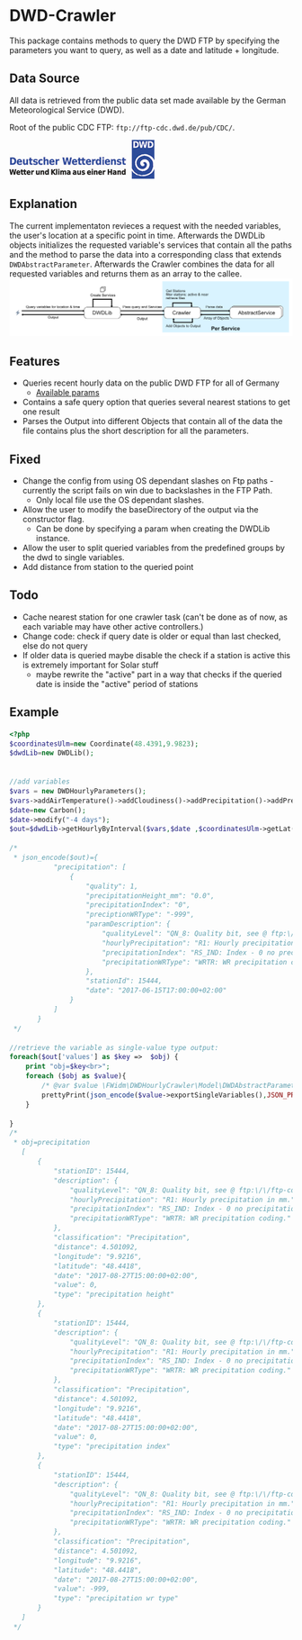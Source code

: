 # DWD-Crawler

This package contains methods to query the DWD FTP by specifying the parameters you want to query, as well as a date and latitude + longitude.

## Data Source
All data is retrieved from the public data set made available by the German Meteorological Service (DWD). 

Root of the public CDC FTP: `ftp://ftp-cdc.dwd.de/pub/CDC/`.

![](doc/img/dwd_logo_258x69.png)

## Explanation
The current implementaton revieces a request with the needed variables, the user's location at a specific point in time. Afterwards the DWDLib objects initializes the requested variable's services that contain all the paths and the method to parse the data into a corresponding class that extends `DWDAbstractParameter`. Afterwards the Crawler combines the data for all requested variables and returns them as an array to the callee. 
![](doc/img/description.png)
## Features

- Queries recent hourly data on the public DWD FTP for all of Germany
    - [Available params](ftp://ftp-cdc.dwd.de/pub/CDC/observations_germany/climate/hourly/)
- Contains a safe query option that queries several nearest stations to get one result
- Parses the Output into different Objects that contain all of the data the file contains plus the short description for 
all the parameters.

## Fixed
- Change the config from using OS dependant slashes on Ftp paths - currently the script fails on win due to backslashes in the FTP Path.
    - Only local file use the OS dependant slashes.
- Allow the user to modify the baseDirectory of the output via the constructor flag.
    - Can be done by specifying a param when creating the DWDLib instance.
- Allow the user to split queried variables from the predefined groups by the dwd to single variables.
- Add distance from station to the queried point

## Todo
- Cache nearest station for one crawler task (can't be done as of now, as each variable may have other active controllers.)
- Change code: check if query date is older or equal than last checked, else do not query
- If older data is queried maybe disable the check if a station is active this is extremely important for Solar stuff
    - maybe rewrite the "active" part in a way that checks if the queried date is inside the "active" period of stations
 
## Example
```php
<?php
$coordinatesUlm=new Coordinate(48.4391,9.9823);
$dwdLib=new DWDLib();


//add variables
$vars = new DWDHourlyParameters();
$vars->addAirTemperature()->addCloudiness()->addPrecipitation()->addPressure()->addSoilTemperature()->addSun()->addWind()/*->add...*/;
$date=new Carbon();
$date->modify("-4 days");
$out=$dwdLib->getHourlyByInterval($vars,$date ,$coordinatesUlm->getLat(),$coordinatesUlm->getLng());

/*
 * json_encode($out)={
           "precipitation": [
               {
                   "quality": 1,
                   "precipitationHeight_mm": "0.0",
                   "precipitationIndex": "0",
                   "preciptionWRType": "-999",
                   "paramDescription": {
                       "qualityLevel": "QN_8: Quality bit, see @ ftp:\/\/ftp-cdc.dwd.de\/pub\/CDC\/observations_germany\/climate\/hourly\/cloudiness\/historical\/BESCHREIBUNG_test_obsgermany_climate_hourly_cloudiness_historical_de.pdf",
                       "hourlyPrecipitation": "R1: Hourly precipitation in mm.",
                       "precipitationIndex": "RS_IND: Index - 0 no precipitation, 1 precipitation.",
                       "precipitationWRType": "WRTR: WR precipitation coding."
                   },
                   "stationId": 15444,
                   "date": "2017-06-15T17:00:00+02:00"
               }
           ]
       }
 */

//retrieve the variable as single-value type output:
foreach($out['values'] as $key =>  $obj) {
    print "obj=$key<br>";
    foreach ($obj as $value){
        /* @var $value \FWidm\DWDHourlyCrawler\Model\DWDAbstractParameter */
        prettyPrint(json_encode($value->exportSingleVariables(),JSON_PRETTY_PRINT));
    }

}
/*
 * obj=precipitation
   [
       {
           "stationID": 15444,
           "description": {
               "qualityLevel": "QN_8: Quality bit, see @ ftp:\/\/ftp-cdc.dwd.de\/pub\/CDC\/observations_germany\/climate\/hourly\/cloudiness\/historical\/BESCHREIBUNG_test_obsgermany_climate_hourly_cloudiness_historical_de.pdf",
               "hourlyPrecipitation": "R1: Hourly precipitation in mm.",
               "precipitationIndex": "RS_IND: Index - 0 no precipitation, 1 precipitation.",
               "precipitationWRType": "WRTR: WR precipitation coding."
           },
           "classification": "Precipitation",
           "distance": 4.501092,
           "longitude": "9.9216",
           "latitude": "48.4418",
           "date": "2017-08-27T15:00:00+02:00",
           "value": 0,
           "type": "precipitation height"
       },
       {
           "stationID": 15444,
           "description": {
               "qualityLevel": "QN_8: Quality bit, see @ ftp:\/\/ftp-cdc.dwd.de\/pub\/CDC\/observations_germany\/climate\/hourly\/cloudiness\/historical\/BESCHREIBUNG_test_obsgermany_climate_hourly_cloudiness_historical_de.pdf",
               "hourlyPrecipitation": "R1: Hourly precipitation in mm.",
               "precipitationIndex": "RS_IND: Index - 0 no precipitation, 1 precipitation.",
               "precipitationWRType": "WRTR: WR precipitation coding."
           },
           "classification": "Precipitation",
           "distance": 4.501092,
           "longitude": "9.9216",
           "latitude": "48.4418",
           "date": "2017-08-27T15:00:00+02:00",
           "value": 0,
           "type": "precipitation index"
       },
       {
           "stationID": 15444,
           "description": {
               "qualityLevel": "QN_8: Quality bit, see @ ftp:\/\/ftp-cdc.dwd.de\/pub\/CDC\/observations_germany\/climate\/hourly\/cloudiness\/historical\/BESCHREIBUNG_test_obsgermany_climate_hourly_cloudiness_historical_de.pdf",
               "hourlyPrecipitation": "R1: Hourly precipitation in mm.",
               "precipitationIndex": "RS_IND: Index - 0 no precipitation, 1 precipitation.",
               "precipitationWRType": "WRTR: WR precipitation coding."
           },
           "classification": "Precipitation",
           "distance": 4.501092,
           "longitude": "9.9216",
           "latitude": "48.4418",
           "date": "2017-08-27T15:00:00+02:00",
           "value": -999,
           "type": "precipitation wr type"
       }
   ]
 */
```

